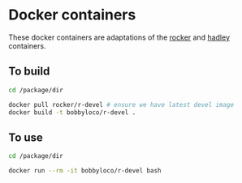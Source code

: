 # Docker containers

These docker containers are adaptations of the [rocker](https://github.com/rocker-org/rocker) and [hadley](https://github.com/hadley/docker) containers.

## To build

```sh
cd /package/dir

docker pull rocker/r-devel # ensure we have latest devel image
docker build -t bobbyloco/r-devel .
```

## To use

```sh
cd /package/dir

docker run --rm -it bobbyloco/r-devel bash
```
